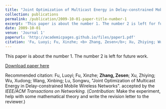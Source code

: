 ```yaml
---
title: "Joint Optimization of Multicast Energy in Delay-constrained Mobile Wireless Networks"
collection: publications
permalink: /publication/2009-10-01-paper-title-number-1
excerpt: 'This paper is about the number 1. The number 2 is left for future work.'
date: 2009-10-01
venue: 'Journal 1'
paperurl: 'http://academicpages.github.io/files/paper1.pdf'
citation: 'Fu, Luoyi; Fu, Xinzhe; <b> Zhang, Zesen</b>; Xu, Zhiying; Wu, Xudong; Wang, Xinbing; Lu, Songwu, &quot;Joint Optimization of Multicast Energy in Delay-constrained Mobile Wireless Networks&quot;. accepted by the <i> IEEE/ACM Transactions on Networking.</i> (<i>Contribution:</i> Make the experiment, help with some mathematical theory and write the revision letter to the reviewer.)</p> '
---
```

This paper is about the number 1. The number 2 is left for future work.

[Download paper here](http://academicpages.github.io/files/paper1.pdf)

Recommended citation: Fu, Luoyi; Fu, Xinzhe; <b> Zhang, Zesen</b>; Xu, Zhiying; Wu, Xudong; Wang, Xinbing; Lu, Songwu, &quot;Joint Optimization of Multicast Energy in Delay-constrained Mobile Wireless Networks&quot;. accepted by the <i> IEEE/ACM Transactions on Networking.</i> (<i>Contribution:</i> Make the experiment, help with some mathematical theory and write the revision letter to the reviewer.)</p> 